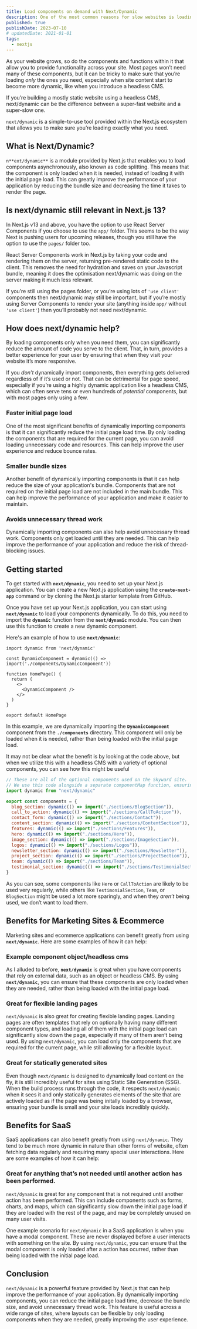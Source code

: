 ```yaml
---
title: Load components on demand with Next/Dynamic
description: One of the most common reasons for slow websites is loading too much JavaScript. Using Next/Dynamic helps reduce that and improves performance across your site
published: true
publishDate: 2023-07-10
# updatedDate: 2021-01-01
tags:
  - nextjs
---
```


As your website grows, so do the components and functions within it that allow you to provide functionality across your site. Most pages won’t need many of these components, but it can be tricky to make sure that you’re loading _only_ the ones you need, especially when site content start to become more dynamic, like when you introduce a headless CMS.

If you’re building a mostly static website using a headless CMS, next/dynamic can be the difference between a super-fast website and a super-slow one.

`next/dynamic` is a simple-to-use tool provided within the Next.js ecosystem that allows you to make sure you’re loading exactly what you need.

## **What is Next/Dynamic?**

`n**ext/dynamic**` is a module provided by Next.js that enables you to load components asynchronously, also known as code splitting. This means that the component is only loaded when it is needed, instead of loading it with the initial page load. This can greatly improve the performance of your application by reducing the bundle size and decreasing the time it takes to render the page.

## Is next/dynamic still relevant in Next.js 13?

In Next.js v13 and above, you have the option to use React Server Components if you choose to use the `app/` folder. This seems to be the way Next is pushing users for upcoming releases, though you still have the option to use the `pages/` folder too.

React Server Components work in Next.js by taking your code and rendering them on the server, returning pre-rendered static code to the client. This removes the need for hydration and saves on your Javascript bundle, meaning it does the optimisation next/dynamic was doing on the server making it much less relevant.

If you’re still using the pages folder, or you’re using lots of `'use client'` components then next/dynamic may still be important, but if you’re mostly using Server Components to render your site (anything inside `app/` without `'use client'`) then you’ll probably not need next/dynamic.

## **How does next/dynamic help?**

By loading components only when you need them, you can significantly reduce the amount of code you serve to the client. That, in turn, provides a better experience for your user by ensuring that when they visit your website it’s more responsive.

If you _don’t_ dynamically import components, then everything gets delivered regardless of if it’s used or not. That can be detrimental for page speed, especially if you’re using a highly dynamic application like a headless CMS, which can often serve tens or even hundreds of _potential_ components, but with most pages only using a few.

### Faster initial page load

One of the most significant benefits of dynamically importing components is that it can significantly reduce the initial page load time. By only loading the components that are required for the current page, you can avoid loading unnecessary code and resources. This can help improve the user experience and reduce bounce rates.

### Smaller bundle sizes

Another benefit of dynamically importing components is that it can help reduce the size of your application's bundle. Components that are not required on the initial page load are not included in the main bundle. This can help improve the performance of your application and make it easier to maintain.

### Avoids unnecessary thread work

Dynamically importing components can also help avoid unnecessary thread work. Components only get loaded until they are needed. This can help improve the performance of your application and reduce the risk of thread-blocking issues.

## **Getting started**

To get started with **`next/dynamic`**, you need to set up your Next.js application. You can create a new Next.js application using the **`create-next-app`** command or by cloning the Next.js starter template from GitHub.

Once you have set up your Next.js application, you can start using **`next/dynamic`** to load your components dynamically. To do this, you need to import the **`dynamic`** function from the **`next/dynamic`** module. You can then use this function to create a new dynamic component.

Here's an example of how to use **`next/dynamic`**:

```
import dynamic from 'next/dynamic'

const DynamicComponent = dynamic(() => import('./components/DynamicComponent'))

function HomePage() {
  return (
    <>
      <DynamicComponent />
    </>
  )
}

export default HomePage
```

In this example, we are dynamically importing the **`DynamicComponent`** component from the **`./components`** directory. This component will only be loaded when it is needed, rather than being loaded with the initial page load.

It may not be clear what the benefit is by looking at the code above, but when we utilize this with a headless CMS with a variety of optional components, you can see how this might be useful

```jsx
// These are all of the optional components used on the Skyward site.
// We use this code alongside a separate componentMap function, ensuring we only load what's needed
import dynamic from "next/dynamic"

export const components = {
  blog_section: dynamic(() => import("./sections/BlogSection")),
  call_to_action: dynamic(() => import("./sections/CallToAction")),
  contact_form: dynamic(() => import("./sections/Contact")),
  content_section: dynamic(() => import("./sections/ContentSection")),
  features: dynamic(() => import("./sections/Features")),
  hero: dynamic(() => import("./sections/Hero")),
  image_section: dynamic(() => import("./sections/ImageSection")),
  logos: dynamic(() => import("./sections/Logos")),
  newsletter_section: dynamic(() => import("./sections/Newsletter")),
  project_section: dynamic(() => import("./sections/ProjectSection")),
  team: dynamic(() => import("./sections/Team")),
  testimonial_section: dynamic(() => import("./sections/TestimonialSection")),
}
```

As you can see, some components like `Hero` or `CallToAction` are likely to be used very regularly, while others like `TestimonialSection`, `Team`, or `BlogSection` might be used a lot more sparingly, and when they _aren’t_ being used, we don’t want to load them.

## **Benefits for Marketing Sites & Ecommerce**

Marketing sites and ecommerce applications can benefit greatly from using **`next/dynamic`**. Here are some examples of how it can help:

### **Example component object/headless cms**

As I alluded to before, **`next/dynamic`** is great when you have components that rely on external data, such as an object or headless CMS. By using **`next/dynamic`**, you can ensure that these components are only loaded when they are needed, rather than being loaded with the initial page load.

### **Great for flexible landing pages**

`next/dynamic` is also great for creating flexible landing pages. Landing pages are often templates that rely on optionally having many different component types, and loading all of them with the initial page load can significantly slow down the page, especially if many of them aren’t being used. By using `next/dynamic`, you can load only the components that are required for the current page, while still allowing for a flexible layout.

### Great for statically generated sites

Even though `next/dynamic` is designed to dynamically load content on the fly, it is still incredibly useful for sites using Static Site Generation (SSG). When the build process runs through the code, it respects `next/dynamic` when it sees it and only statically generates elements of the site that are actively loaded as if the page was being initally loaded by a browser, ensuring your bundle is small and your site loads incredibly quickly.

## Benefits for SaaS

SaaS applications can also benefit greatly from using `next/dynamic`. They tend to be much more dynamic in nature than other forms of website, often fetching data regularly and requiring many special user interactions. Here are some examples of how it can help:

### Great for anything that’s not needed until another action has been performed.

`next/dynamic` is great for any component that is not required until another action has been performed. This can include components such as forms, charts, and maps, which can significantly slow down the initial page load if they are loaded with the rest of the page, and may be completely unused on many user visits.

One example scenario for `next/dynamic` in a SaaS application is when you have a modal component. These are never displayed before a user interacts with something on the site. By using `next/dynamic`, you can ensure that the modal component is only loaded after a action has ocurred, rather than being loaded with the initial page load.

## Conclusion

`next/dynamic` is a powerful feature provided by Next.js that can help improve the performance of your application. By dynamically importing components, you can reduce the initial page load time, decrease the bundle size, and avoid unnecessary thread work. This feature is useful across a wide range of sites, where layouts can be flexible by only loading components when they are needed, greatly improving the user experience.
